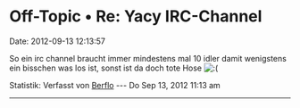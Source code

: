 Off-Topic • Re: Yacy IRC-Channel
================================

Date: 2012-09-13 12:13:57

So ein irc channel braucht immer mindestens mal 10 idler damit
wenigstens ein bisschen was los ist, sonst ist da doch tote Hose
![:(](http://forum.yacy-websuche.de/images/smilies/icon_e_sad.gif "Sad")

Statistik: Verfasst von
[Berflo](http://forum.yacy-websuche.de/memberlist.php?mode=viewprofile&u=8824)
--- Do Sep 13, 2012 11:13 am

------------------------------------------------------------------------
